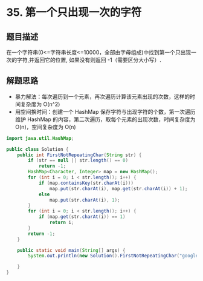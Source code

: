 # 35. 第一个只出现一次的字符

## 题目描述

在一个字符串(0<=字符串长度<=10000，全部由字母组成)中找到第一个只出现一次的字符,并返回它的位置, 如果没有则返回 -1（需要区分大小写）.

## 解题思路

- 暴力解法：每次遍历到一个元素，再次遍历计算该元素出现的次数，这样的时间复杂度为 O(n^2)
- 用空间换时间：创建一个 HashMap 保存字符与出现字符的个数，第一次遍历维护 HashMap 的内容，第二次遍历，取每个元素的出现次数，时间复杂度为 O(n)，空间复杂度为 O(n)

```java
import java.util.HashMap;

public class Solution {
    public int FirstNotRepeatingChar(String str) {
        if (str == null || str.length() == 0)
            return -1;
        HashMap<Character, Integer> map = new HashMap();
        for (int i = 0; i < str.length(); i++) {
            if (map.containsKey(str.charAt(i)))
                map.put(str.charAt(i), map.get(str.charAt(i)) + 1);
            else
                map.put(str.charAt(i), 1);
        }
        for (int i = 0; i < str.length(); i++) {
            if (map.get(str.charAt(i)) == 1)
                return i;
        }
        return -1;
    }

    public static void main(String[] args) {
        System.out.println(new Solution().FirstNotRepeatingChar("google"));

    }
}
```